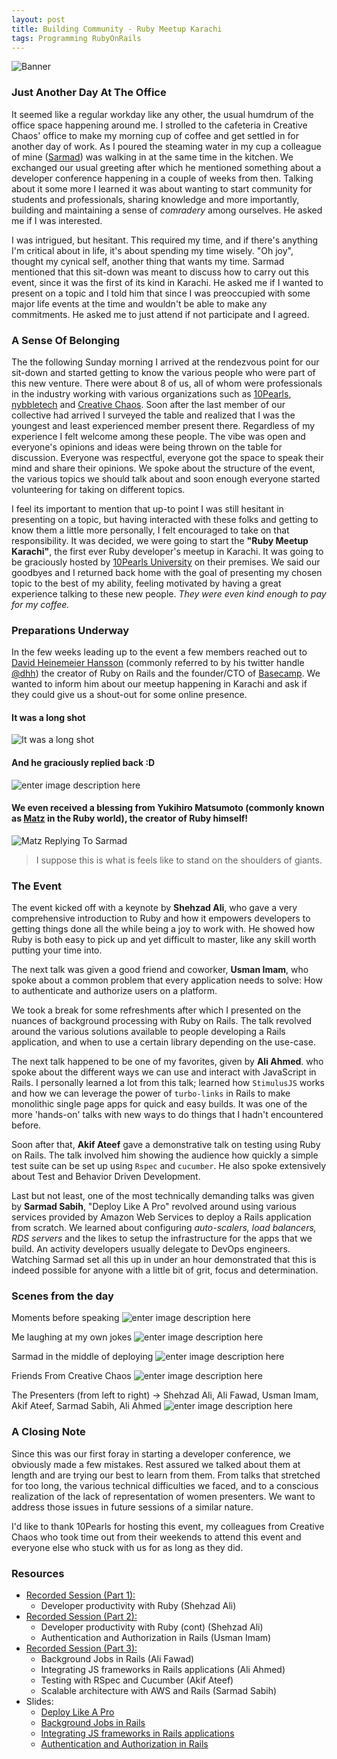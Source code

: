 ```yaml
---
layout: post
title: Building Community - Ruby Meetup Karachi
tags: Programming RubyOnRails 
---
```


![Banner](https://s3-us-west-2.amazonaws.com/elasticbeanstalk-us-west-2-193438877255/personal_blog/ruby_meetup_banner)

### Just Another Day At The Office
It seemed like a regular workday like any other, the usual humdrum of the office space happening around me. I strolled to the cafeteria in Creative Chaos' office to make my morning cup of coffee and get settled in for another day of work. As I poured the steaming water in my cup a colleague of mine ([Sarmad](https://twitter.com/syedsarmadsabih)) was walking in at the same time in the kitchen. We exchanged our usual greeting after which he mentioned something about a developer conference happening in a couple of weeks from then.  Talking about it some more I learned it was about wanting to start community for students and professionals, sharing knowledge and more importantly, building and maintaining a sense of *comradery* among ourselves. He asked me if I was interested. 

I was intrigued, but hesitant. This required my time, and if there's anything I'm critical about in life, it's about spending my time wisely. "Oh joy", thought my cynical self, another thing that wants my time. Sarmad mentioned that this sit-down was meant to discuss how to carry out this event, since it was the first of its kind in Karachi. He asked me if I wanted to present on a topic and I told him that since I was preoccupied with some major life events at the time and wouldn't be able to make any commitments. He asked me to just attend if not participate and I agreed. 

### A Sense Of Belonging
The the following Sunday morning I arrived at the rendezvous point for our sit-down and started getting to know the various people who were part of this new venture. There were about 8 of us, all of whom were professionals in the industry working with various organizations such as [10Pearls](https://10pearls.com/), [nybbletech](https://www.nybbletech.com/) and [Creative Chaos](https://creativechaos.co/). Soon after the last member of our collective had arrived I surveyed the table and realized that I was the youngest and least experienced member present there. Regardless of my experience I felt welcome among these people. The vibe was open and everyone's opinions and ideas were being thrown on the table for discussion. Everyone was respectful, everyone got the space to speak their mind and share their opinions. We spoke about the structure of the event, the various topics we should talk about and soon enough everyone started volunteering for taking on different topics. 

I feel its important to mention that up-to point I was still hesitant in presenting on a topic, but having interacted with these folks and getting to know them a little more personally, I felt encouraged to take on that responsibility. It was decided, we were going to start the **"Ruby Meetup Karachi"**, the first ever Ruby developer's meetup in Karachi. It was going to be graciously hosted by [10Pearls University](https://www.facebook.com/10Pearls-University-189837701420316/) on their premises. We said our goodbyes and I returned back home with the goal of presenting my chosen topic to the best of my ability, feeling motivated by having a great experience talking to these new people. *They were even kind enough to pay for my coffee.*

### Preparations Underway
In the few weeks leading up to the event a few members reached out to  [David Heinemeier Hansson](https://dhh.dk/) (commonly referred to by his twitter handle [@dhh](https://twitter.com/dhh)) the creator of Ruby on Rails and the founder/CTO of [Basecamp](https://basecamp.com). We wanted to inform him about our  meetup happening in Karachi and ask if they could give us a shout-out for some online presence.

#### It was a long shot
![It was a long shot](https://s3-us-west-2.amazonaws.com/elasticbeanstalk-us-west-2-193438877255/personal_blog/sarmad_to_dhh.png)

#### And he graciously replied back :D
![enter image description here](https://s3-us-west-2.amazonaws.com/elasticbeanstalk-us-west-2-193438877255/personal_blog/dhh_to_sarmad.png)

#### We even received a blessing from Yukihiro Matsumoto (commonly known as [Matz](https://twitter.com/yukihiro_matz) in the Ruby world), the creator of Ruby himself!

![Matz Replying To Sarmad](https://s3-us-west-2.amazonaws.com/elasticbeanstalk-us-west-2-193438877255/personal_blog/matz_to_sarmad.png)

> I suppose this is what is feels like to stand on the shoulders of giants.

### The Event
The event kicked off with a keynote by **Shehzad Ali**, who gave a very comprehensive introduction to Ruby and how it empowers developers to getting things done all the while being a joy to work with. He showed how Ruby is both easy to pick up and yet difficult to master, like any skill worth putting your time into.

The next talk was given a good friend and coworker, **Usman Imam**, who spoke about a common problem that every application needs to solve: How to authenticate and authorize users on a platform.

We took a break for some refreshments after which I presented on the nuances of background processing with Ruby on Rails. The talk revolved around the various solutions available to people developing a Rails application, and when to use a certain library depending on the use-case. 

The next talk happened to be one of my favorites, given by **Ali Ahmed**.  who spoke about the different ways we can use and interact with JavaScript in Rails. I personally learned a lot from this talk; learned how `StimulusJS` works and how we can leverage the power of `turbo-links` in Rails to make monolithic single page apps for quick and easy builds. It was one of the more 'hands-on' talks with new ways to do things that I hadn't encountered before.

Soon after that, **Akif Ateef** gave a demonstrative talk on testing using Ruby on Rails. The talk involved him showing the audience how quickly a simple test suite can be set up using `Rspec` and `cucumber`. He also spoke extensively about Test and Behavior Driven Development. 

Last but not least, one of the most technically demanding talks was given by **Sarmad Sabih**, "Deploy Like A Pro" revolved around using various services provided by Amazon Web Services to deploy a Rails application from scratch. We learned about configuring _auto-scalers, load balancers, RDS servers_ and the likes to setup the infrastructure for the apps that we build. An activity developers usually delegate to DevOps engineers. Watching Sarmad set all this up in under an hour demonstrated that this is indeed possible for anyone with a little bit of grit, focus and determination. 

### Scenes from the day
Moments before speaking
![enter image description here](https://s3-us-west-2.amazonaws.com/elasticbeanstalk-us-west-2-193438877255/personal_blog/my_talk)

Me laughing at my own jokes
![enter image description here](https://s3-us-west-2.amazonaws.com/elasticbeanstalk-us-west-2-193438877255/personal_blog/me_laugh.jpeg)

Sarmad in the middle of deploying
![enter image description here](https://s3-us-west-2.amazonaws.com/elasticbeanstalk-us-west-2-193438877255/personal_blog/sarmad)

Friends From Creative Chaos
![enter image description here](https://s3-us-west-2.amazonaws.com/elasticbeanstalk-us-west-2-193438877255/personal_blog/cc_at_10p.jpg) 

The Presenters (from left to right) -> Shehzad Ali, Ali Fawad, Usman Imam, Akif Ateef, Sarmad Sabih, Ali Ahmed
![enter image description here](https://s3-us-west-2.amazonaws.com/elasticbeanstalk-us-west-2-193438877255/personal_blog/presenters)

### A Closing Note
Since this was our first foray in starting a developer conference, we obviously made a few mistakes. Rest assured we talked about them at length and are trying our best to learn from them. From talks that stretched for too long, the various technical difficulties we faced, and to a conscious realization of the lack of representation of women presenters. We want to address those issues in future sessions of a similar nature. 

I'd like to thank 10Pearls for hosting this event, my colleagues from Creative Chaos who took time out from their weekends to attend this event and everyone else who stuck with us for as long as they did. 

### Resources
 - [Recorded Session (Part 1):](https://www.facebook.com/rubypakistan/videos/935298636858005/)
	 - Developer productivity with Ruby (Shehzad Ali)
 - [Recorded Session (Part 2):](https://www.facebook.com/rubypakistan/videos/397249844153519/)
	 - Developer productivity with Ruby (cont) (Shehzad Ali)
	 - Authentication and Authorization in Rails (Usman Imam)
 - [Recorded Session (Part 3):](https://www.facebook.com/rubypakistan/videos/2151945678449940/)
	 - Background Jobs in Rails (Ali Fawad)
	 - Integrating JS frameworks in Rails applications (Ali Ahmed)
	 - Testing with RSpec and Cucumber (Akif Ateef)
	 - Scalable architecture with AWS and Rails (Sarmad Sabih)
 - Slides:
	 - [Deploy Like A Pro](https://slides.com/sarmadsabih/ruby-meetup-dlp)
	 - [Background Jobs in Rails](https://docs.google.com/presentation/d/1-BNbyHAr3Y4pkFH_w7ScDdKB2ucJExyNZq8mxGDO9Uo/edit?usp=sharing)
	 - [Integrating JS frameworks in Rails applications](https://slides.com/aliahmed922/working-with-js-in-rails#/)
	 - [Authentication and Authorization in Rails](https://docs.google.com/presentation/d/1X9vp_IeV-KBmOg_IHalkDrN-7BsX7tDyN2d_VPkHBvU/edit#slide=id.p)
 


